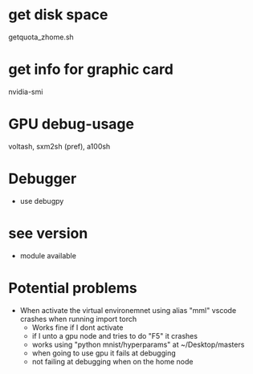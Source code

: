 # get disk space
getquota_zhome.sh

# get info for graphic card
nvidia-smi


# GPU debug-usage
voltash, sxm2sh (pref), a100sh


# Debugger
- use debugpy

# see version
- module available


# Potential problems
- When activate the virtual environemnet using alias "mml" vscode crashes when running import torch
    - Works fine if I dont activate
    - if I unto a gpu node and tries to do "F5" it crashes
    - works using "python mnist/hyperparams" at ~/Desktop/masters
    - when going to use gpu it fails at debugging
    - not failing at debugging when on the home node

